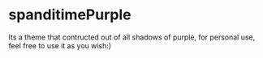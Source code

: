 # spanditimePurple
Its a theme that contructed out of all shadows of purple, for personal use, feel free to use it as you wish:)

